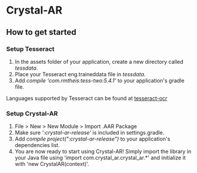 # Crystal-AR

## How to get started
### Setup Tesseract
1. In the assets folder of your application, create a new directory called *tessdata*.
2. Place your Tesseract eng.traineddata file in *tessdata*.
3. Add *compile 'com.rmtheis:tess-two:5.4.1'* to your application's gradle file.

Languages supported by Tesseract can be found at [tesseract-ocr](https://github.com/tesseract-ocr/tessdata)

### Setup Crystal-AR
1. File > New > New Module > Import .AAR Package
2. Make sure *':crystal-ar-release'* is included in settings.gradle.
3. Add *compile project(":crystal-ar-release")* to your application's dependencies list.
4. You are now ready to start using Crystal-AR! Simply import the library in your Java file using 'import com.crystal_ar.crystal_ar.*' and initialize it with 'new CrystalAR(context)'.
